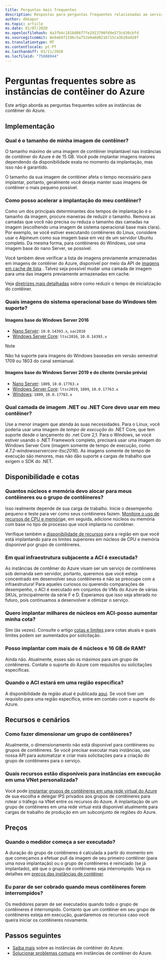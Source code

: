 ```yaml
---
title: Perguntas mais frequentes
description: Respostas para perguntas frequentes relacionadas ao serviço de instâncias de contêiner do Azure
author: dkkapur
ms.topic: article
ms.date: 01/07/2020
ms.openlocfilehash: 4a3fb4c1818d86f7fe2913790fd9e573c630cbfd
ms.sourcegitcommit: 8e9a6972196c5a752e9a0d021b715ca3b20a928f
ms.translationtype: MT
ms.contentlocale: pt-PT
ms.lasthandoff: 01/11/2020
ms.locfileid: "75888044"
---
```

# <a name="frequently-asked-questions-about-azure-container-instances"></a>Perguntas frequentes sobre as instâncias de contêiner do Azure

Este artigo aborda as perguntas frequentes sobre as instâncias de contêiner do Azure.

## <a name="deployment"></a>Implementação

### <a name="how-large-can-my-container-image-be"></a>Qual é o tamanho de minha imagem de contêiner?

O tamanho máximo de uma imagem de contêiner implantável nas instâncias de contêiner do Azure é de 15 GB. Você pode implantar imagens maiores dependendo da disponibilidade exata no momento da implantação, mas isso não é garantido.

O tamanho da sua imagem de contêiner afeta o tempo necessário para implantar, portanto, geralmente você deseja manter suas imagens de contêiner o mais pequeno possível.

### <a name="how-can-i-speed-up-the-deployment-of-my-container"></a>Como posso acelerar a implantação do meu contêiner?

Como um dos principais determinantes dos tempos de implantação é o tamanho da imagem, procure maneiras de reduzir o tamanho. Remova as camadas que você não precisa ou reduza o tamanho das camadas na imagem (escolhendo uma imagem de sistema operacional base mais clara). Por exemplo, se você estiver executando contêineres do Linux, considere usar o Alpineum como sua imagem base em vez de um servidor Ubuntu completo. Da mesma forma, para contêineres do Windows, use uma imagem base do nano Server, se possível. 

Você também deve verificar a lista de imagens previamente armazenadas em imagens de contêiner do Azure, disponível por meio da API de [imagens em cache de lista](/rest/api/container-instances/listcachedimages) . Talvez seja possível mudar uma camada de imagem para uma das imagens previamente armazenadas em cache. 

Veja [diretrizes mais detalhadas](container-instances-troubleshooting.md#container-takes-a-long-time-to-start) sobre como reduzir o tempo de inicialização do contêiner.

### <a name="what-windows-base-os-images-are-supported"></a>Quais imagens do sistema operacional base do Windows têm suporte?

#### <a name="windows-server-2016-base-images"></a>Imagens base do Windows Server 2016

* [Nano Server](https://hub.docker.com/_/microsoft-windows-nanoserver): `10.0.14393.x`, `sac2016`
* [Windows Server Core](https://hub.docker.com/_/microsoft-windows-servercore): `ltsc2016`, `10.0.14393.x`

> [!NOTE]
> Não há suporte para imagens do Windows baseadas em versão semestral 1709 ou 1803 do canal semianual.

#### <a name="windows-server-2019-and-client-base-images-preview"></a>Imagens base do Windows Server 2019 e do cliente (versão prévia)

* [Nano Server](https://hub.docker.com/_/microsoft-windows-nanoserver): `1809`, `10.0.17763.x`
* [Windows Server Core](https://hub.docker.com/_/microsoft-windows-servercore): `ltsc2019`, `1809`, `10.0.17763.x`
* [Windows](https://hub.docker.com/_/microsoft-windows): `1809`, `10.0.17763.x` 

### <a name="what-net-or-net-core-image-layer-should-i-use-in-my-container"></a>Qual camada de imagem .NET ou .NET Core devo usar em meu contêiner? 

Use a menor imagem que atenda às suas necessidades. Para o Linux, você poderia usar uma imagem de *tempo de execução* do .NET Core, que tem suporte desde o lançamento do .net Core 2,1. Para o Windows, se você estiver usando o .NET Framework completo, precisará usar uma imagem do Windows Server Core (imagem somente de tempo de execução, como *4.7.2-windowsservercore-ltsc2016*). As imagens somente de tempo de execução são menores, mas não dão suporte a cargas de trabalho que exigem o SDK do .NET.

## <a name="availability-and-quotas"></a>Disponibilidade e cotas

### <a name="how-many-cores-and-memory-should-i-allocate-for-my-containers-or-the-container-group"></a>Quantos núcleos e memória devo alocar para meus contêineres ou o grupo de contêineres?

Isso realmente depende de sua carga de trabalho. Inicie o desempenho pequeno e teste para ver como seus contêineres fazem. [Monitore o uso de recursos de CPU e memória](container-instances-monitor.md)e, em seguida, adicione núcleos ou memória com base no tipo de processo que você implanta no contêiner. 

Verifique também a [disponibilidade de recursos](container-instances-region-availability.md#availability---general) para a região em que você está implantando para os limites superiores em núcleos de CPU e memória disponível por grupo de contêineres. 

### <a name="what-underlying-infrastructure-does-aci-run-on"></a>Em qual infraestrutura subjacente a ACI é executada?

As instâncias de contêiner do Azure visam ser um serviço de contêineres sob demanda sem servidor, portanto, queremos que você esteja concentrado em desenvolver seus contêineres e não se preocupe com a infraestrutura! Para aqueles curiosos ou querendo comparações de desempenho, o ACI é executado em conjuntos de VMs do Azure de várias SKUs, principalmente da série F e D. Esperamos que isso seja alterado no futuro, pois continuamos a desenvolver e otimizar o serviço. 

### <a name="i-want-to-deploy-thousand-of-cores-on-aci---can-i-get-my-quota-increased"></a>Quero implantar milhares de núcleos em ACI-posso aumentar minha cota?
 
Sim (às vezes). Consulte o artigo [cotas e limites](container-instances-quotas.md) para cotas atuais e quais limites podem ser aumentados por solicitação.

### <a name="can-i-deploy-with-more-than-4-cores-and-16-gb-of-ram"></a>Posso implantar com mais de 4 núcleos e 16 GB de RAM?

Ainda não. Atualmente, esses são os máximos para um grupo de contêineres. Contate o suporte do Azure com requisitos ou solicitações específicas. 

### <a name="when-will-aci-be-in-a-specific-region"></a>Quando o ACI estará em uma região específica?

A disponibilidade da região atual é publicada [aqui](container-instances-region-availability.md#availability---general). Se você tiver um requisito para uma região específica, entre em contato com o suporte do Azure.

## <a name="features-and-scenarios"></a>Recursos e cenários

### <a name="how-do-i-scale-a-container-group"></a>Como fazer dimensionar um grupo de contêineres?

Atualmente, o dimensionamento não está disponível para contêineres ou grupos de contêineres. Se você precisar executar mais instâncias, use nossa API para automatizar e criar mais solicitações para a criação do grupo de contêineres para o serviço. 

### <a name="what-features-are-available-to-instances-running-in-a-custom-vnet"></a>Quais recursos estão disponíveis para instâncias em execução em uma VNet personalizada?

Você pode [implantar grupos de contêineres em uma rede virtual do Azure](container-instances-vnet.md) de sua escolha e delegar IPS privados aos grupos de contêineres para rotear o tráfego na VNet entre os recursos do Azure. A implantação de um grupo de contêineres em uma rede virtual está disponível atualmente para cargas de trabalho de produção em um subconjunto de regiões do Azure.

## <a name="pricing"></a>Preços

### <a name="when-does-the-meter-start-running"></a>Quando o medidor começa a ser executado?

A duração do grupo de contêineres é calculada a partir do momento em que começamos a efetuar pull da imagem de seu primeiro contêiner (para uma nova implantação) ou o grupo de contêineres é reiniciado (se já implantado), até que o grupo de contêineres seja interrompido. Veja os detalhes em [preços das instâncias de contêiner](https://azure.microsoft.com/pricing/details/container-instances/).

### <a name="do-i-stop-being-charged-when-my-containers-are-stopped"></a>Eu parar de ser cobrado quando meus contêineres forem interrompidos?

Os medidores param de ser executados quando todo o grupo de contêineres é interrompido. Contanto que um contêiner em seu grupo de contêineres esteja em execução, guardaremos os recursos caso você queira iniciar os contêineres novamente. 

## <a name="next-steps"></a>Passos seguintes

* [Saiba mais](container-instances-overview.md) sobre as instâncias de contêiner do Azure.
* [Solucionar problemas comuns](container-instances-troubleshooting.md) em instâncias de contêiner do Azure.